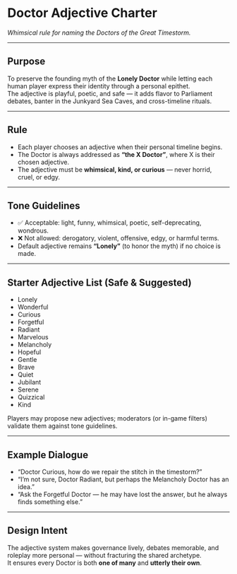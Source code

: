 # Doctor Adjective Charter  
*Whimsical rule for naming the Doctors of the Great Timestorm.*

---

## Purpose

To preserve the founding myth of the **Lonely Doctor** while letting each human player express their identity through a personal epithet.  
The adjective is playful, poetic, and safe — it adds flavor to Parliament debates, banter in the Junkyard Sea Caves, and cross-timeline rituals.

---

## Rule

- Each player chooses an adjective when their personal timeline begins.  
- The Doctor is always addressed as **“the X Doctor”**, where X is their chosen adjective.  
- The adjective must be **whimsical, kind, or curious** — never horrid, cruel, or edgy.  

---

## Tone Guidelines

- ✅ Acceptable: light, funny, whimsical, poetic, self-deprecating, wondrous.  
- ❌ Not allowed: derogatory, violent, offensive, edgy, or harmful terms.  
- Default adjective remains **“Lonely”** (to honor the myth) if no choice is made.  

---

## Starter Adjective List (Safe & Suggested)

- Lonely  
- Wonderful  
- Curious  
- Forgetful  
- Radiant  
- Marvelous  
- Melancholy  
- Hopeful  
- Gentle  
- Brave  
- Quiet  
- Jubilant  
- Serene  
- Quizzical  
- Kind  

Players may propose new adjectives; moderators (or in-game filters) validate them against tone guidelines.

---

## Example Dialogue

- “Doctor Curious, how do we repair the stitch in the timestorm?”  
- “I’m not sure, Doctor Radiant, but perhaps the Melancholy Doctor has an idea.”  
- “Ask the Forgetful Doctor — he may have lost the answer, but he always finds something else.”  

---

## Design Intent

The adjective system makes governance lively, debates memorable, and roleplay more personal — without fracturing the shared archetype.  
It ensures every Doctor is both **one of many** and **utterly their own**.
